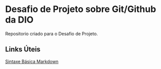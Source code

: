 # Desafio de Projeto sobre Git/Github da DIO
Repositorio criado para o Desafio de Projeto.

## Links Úteis
[Sintaxe Básica Markdown](https://www.markdownguide.org/basic-syntax)
